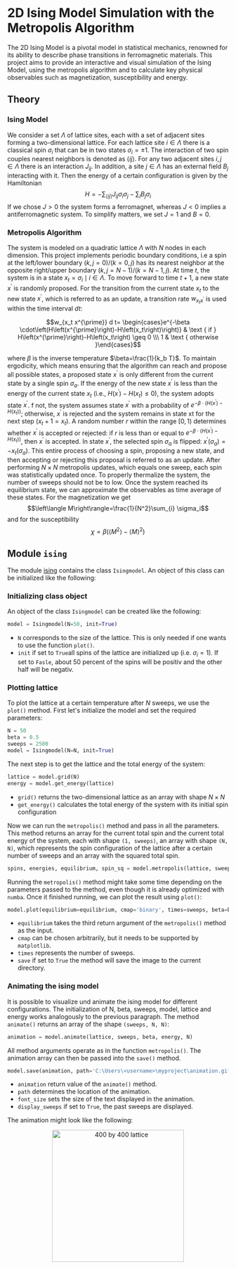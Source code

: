 # 2D Ising Model Simulation with the Metropolis Algorithm
The 2D Ising Model is a pivotal model in statistical mechanics, renowned for its ability to describe phase transitions in ferromagnetic materials.
This project aims to provide an interactive and visual simulation of the Ising Model, using the metropolis algorithm and to calculate key physical observables such as magnetization, susceptibility and energy.
## Theory
### Ising Model
We consider a set $\Lambda$ of lattice sites, each with a set of adjacent sites forming a two-dimensional lattice. For each lattice site $i \in \Lambda$ there is a classical spin $\sigma_i$ that can be in two states $\sigma_i= \pm 1$.
The interaction of two spin couples nearest neighbors is denoted as $\langle i j\rangle$.
For any two adjacent sites $i, j \in \Lambda$ there is an interaction $J_{ij}$. In addition, a site $j \in \Lambda$ has an external field $B_j$ interacting with it.
Then the energy of a certain configuration is given by the Hamiltonian
$$H=-\sum_{\langle i j\rangle} J_{ij} \sigma_i \sigma_j-\sum_i B_j \sigma_i$$
If we chose $J>0$ the system forms a ferromagnet, whereas $J<0$ implies a antiferromagnetic system.
To simplify matters, we set $J=1$ and $B=0$.
### Metropolis Algorithm
The system is modeled on a quadratic lattice $\Lambda$ with $N$ nodes in each dimension. This project implements periodic boundary conditions, i.e a spin at the left/lower boundary $(k, j=0) /(k=0, j)$ has its nearest neighbor at the opposite right/upper boundary $(k, j=N-1) /(k=N-1, j)$.
At time $t$, the system is in a state $x_t=\sigma_i \mid i \in \Lambda$. To move forward to time $t+1$, a new state $x^{\prime}$ is randomly proposed.
For the transition from the current state $x_t$ to the new state $x^{\prime}$, which is referred to as an update, a transition rate $w_{x_t x^{\prime}}$ is used within the time interval $dt$:

$$w_{x_t x^{\prime}} d t= \begin{cases}e^{-\beta \cdot\left(H\left(x^{\prime}\right)-H\left(x_t\right)\right)} & \text { if } H\left(x^{\prime}\right)-H\left(x_t\right) \geq 0 \\\ 1 & \text { otherwise }\end{cases}$$

where $\beta$ is the inverse temperature $\beta=\frac{1}{k_b T}$.
To maintain ergodicity, which means ensuring that the algorithm can reach and propose all possible states, a proposed state $x^{\prime}$ is only different from the current state by a single spin $\sigma_a$. 
If the energy of the new state $x^{\prime}$ is less than the energy of the current state $x_t$ (i.e., $H\left(x^{\prime}\right)-H\left(x_t\right) \leq 0$), the system adopts state $x^{\prime}$. 
f not, the system assumes state $x^{\prime}$ with a probability of $e^{-\beta \cdot\left(H\left(x^{\prime}\right)-H\left(x_t\right)\right)}$; otherwise, $x^{\prime}$ is rejected and the system remains in state xt for the next step ($x_t+1 = x_t$).
A random number $r$ within the range $[0, 1)$ determines whether $x^{\prime}$ is accepted or rejected:
 if $r$ is less than or equal to $e^{-\beta \cdot\left(H\left(x^{\prime}\right)-H\left(x_t\right)\right)}$, then $x^{\prime}$ is accepted. In state $x^{\prime}$, the selected spin $\sigma_a$ is flipped: 
$x^{\prime}\left(\sigma_a\right)=-x_t\left(\sigma_a\right)$. This entire process of choosing a spin, proposing a new state, and then accepting or rejecting this proposal is referred to as an update.
After performing $N\times N$ metropolis updates, which equals one sweep, each spin was statistically updated once. To properly thermalize the system, the number of sweeps should not be to low.
Once the system reached its equilibrium state, we can approximate the observables as time average of these states.
For the magnetization we get
$$\left\langle M\right\rangle=\frac{1}{N^2}\sum_{i} \sigma_i$$
and for the susceptibility
$$\chi=\beta\left(\left\langle M^2\right\rangle-\left\langle M\right\rangle^2\right)$$


## Module `ising`
The module [ising](https://github.com/dantona02/metropolis/blob/main/ising.py) contains the class `Isingmodel`.
An object of this class can be initialized like the following:
### Initializing class object
An object of the class `Isingmodel` can be created like the following:
```python
model = Isingmodel(N=50, init=True)
```
- `N` corresponds to the size of the lattice. This is only needed if one wants to use the function `plot()`.
- `init` if set to `True`all spins of the lattice are initialized up (i.e. $\sigma_i=1$). If set to `Fasle`, about 50 percent of the spins will be positiv and the other half will be negativ.
### Plotting lattice
To plot the lattice at a certain temperature after $N$ sweeps, we use the `plot()` method.
First let's initialize the model and set the required parameters:
```python
N = 50
beta = 0.5
sweeps = 2500
model = Isingmodel(N=N, init=True)
```
The next step is to get the lattice and the total energy of the system:
```python
lattice = model.grid(N)
energy = model.get_energy(lattice)
```
- `grid()` returns the two-dimensional lattice as an array with shape $N\times N$
- `get_energy()` calculates the total energy of the system with its initial spin configuration

Now we can run the `metropolis()` method and pass in all the parameters. This method returns an array for the current total spin and the current total energy of the system, each with shape `(1, sweeps)`,
an array with shape `(N, N)`, which represents the spin configuration of the lattice after a certain number of sweeps and an array with the squared total spin.
```python
spins, energies, equilibrium, spin_sq = model.metropolis(lattice, sweeps, beta, energy, N)
```
Running the `metropolis()` method might take some time depending on the parameters passed to the method, even though it is already optimized with `numba`.
Once it finished running, we can plot the result using `plot()`:
```python
model.plot(equilibrium=equilibrium, cmap='binary', times=sweeps, beta=beta, save=True)
```
- `equilibrium` takes the third return argument of the `metropolis()` method as the input.
- `cmap` can be chosen arbitrarily, but it needs to be supported by `matplotlib`.
- `times` represents the number of sweeps.
- `save` if set to `True` the method will save the image to the current directory.

### Animating the ising model
It is possible to visualize und animate the ising model for different configurations.
The initialization of N, beta, sweeps, model, lattice and energy works analogously to the previous paragraph.
The method `animate()` returns an array of the shape `(sweeps, N, N)`:
```python
animation = model.animate(lattice, sweeps, beta, energy, N)
```
All method arguments operate as in the function `metropolis()`.
The animation array can then be passed into the `save()` method.
```python
model.save(animation, path='C:\Users\<username>\myproject\animation.gif', font_size=20, display_sweeps=True)
```
- `animation` return value of the `animate()` method.
- `path` determines the location of the animation.
- `font_size` sets the size of the text displayed in the animation.
- `display_sweeps` if set to `True`, the past sweeps are displayed.

The animation might look like the following:

<p align="center">
  <img src="images/ising400.gif" alt="400 by 400 lattice" width="300">
</p>
